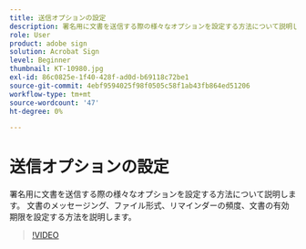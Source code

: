 ```yaml
---
title: 送信オプションの設定
description: 署名用に文書を送信する際の様々なオプションを設定する方法について説明します。
role: User
product: adobe sign
solution: Acrobat Sign
level: Beginner
thumbnail: KT-10980.jpg
exl-id: 86c0825e-1f40-428f-ad0d-b69118c72be1
source-git-commit: 4ebf9594025f98f0505c58f1ab43fb864ed51206
workflow-type: tm+mt
source-wordcount: '47'
ht-degree: 0%

---
```


# 送信オプションの設定

署名用に文書を送信する際の様々なオプションを設定する方法について説明します。 文書のメッセージング、ファイル形式、リマインダーの頻度、文書の有効期限を設定する方法を説明します。

>[!VIDEO](https://video.tv.adobe.com/v/346675?quality=12&learn=on&hidetitle=true)
